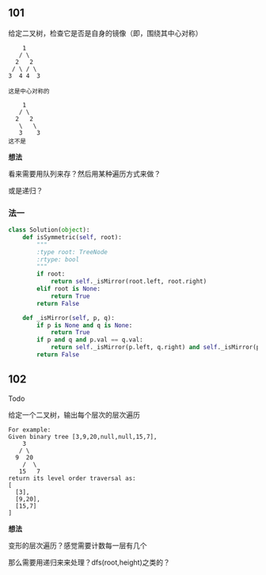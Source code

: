 ## 101

给定二叉树，检查它是否是自身的镜像（即，围绕其中心对称）

```
    1
   / \
  2   2
 / \ / \
3  4 4  3

这是中心对称的

    1
   / \
  2   2
   \   \
   3    3
这不是
```

**想法**

看来需要用队列来存？然后用某种遍历方式来做？

或是递归？

### 法一

```py
class Solution(object):
    def isSymmetric(self, root):
        """
        :type root: TreeNode
        :rtype: bool
        """
        if root:
            return self._isMirror(root.left, root.right)
        elif root is None:
            return True
        return False

    def _isMirror(self, p, q):
        if p is None and q is None:
            return True
        if p and q and p.val == q.val:
            return self._isMirror(p.left, q.right) and self._isMirror(p.right, q.left)
        return False
```

## 102

Todo

给定一个二叉树，输出每个层次的层次遍历

```
For example:
Given binary tree [3,9,20,null,null,15,7],
    3
   / \
  9  20
    /  \
   15   7
return its level order traversal as:
[
  [3],
  [9,20],
  [15,7]
]
```

**想法**

变形的层次遍历？感觉需要计数每一层有几个

那么需要用递归来来处理？dfs(root,height)之类的？